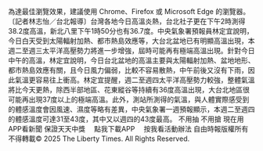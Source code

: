 為達最佳瀏覽效果，建議使用 Chrome、Firefox 或 Microsoft Edge 的瀏覽器。〔記者林志怡／台北報導〕台灣各地今日高溫炎熱，台北社子更在下午2時測得38.2度高溫，新北八里下午1時50分也有36.7度。中央氣象署預報員林定宜說明，今日白天受到太陽輻射加熱、都市熱島效應等，大台北盆地已有明顯高溫出現，本週二至週三太平洋高壓勢力將進一步增強，屆時可能再有極端高溫出現。針對今日中午的高溫，林定宜說明，今日台北盆地的高溫主要與太陽輻射加熱、盆地地形、都市熱島效應有關，且今日風力偏弱，比較不容易散熱，中午前後又沒有下雨，因此氣溫更容易往上衝高。林定宜提醒，週二至週四太平洋高壓勢力較強，整體氣溫將比今天更熱，除西半部地區、花東縱谷等持續有36度高溫出現，大台北地區很可能再出現37度以上的極端高溫。此外，測站所測得的氣溫，與人體實際感受到的體感溫度會因風速、濕度等略有差異，中央氣象署一週預報顯示，本週二至週四的體感溫度可達31至43度，其中又以週四的43度最高。
    不用抽 不用搶 現在用APP看新聞 保證天天中獎　
    點我下載APP　
    按我看活動辦法
自由時報版權所有不得轉載© 2025 The Liberty Times. All Rights Reserved.